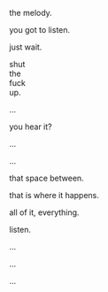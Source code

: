 the melody.

you got to listen.

just wait.

shut  
the  
fuck  
up.

...

you hear it?

...

...

that space between.

that is where it happens.

all of it, everything.

listen.

...

...

...
